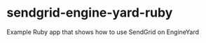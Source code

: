 sendgrid-engine-yard-ruby
=========================

Example Ruby app that shows how to use SendGrid on EngineYard
